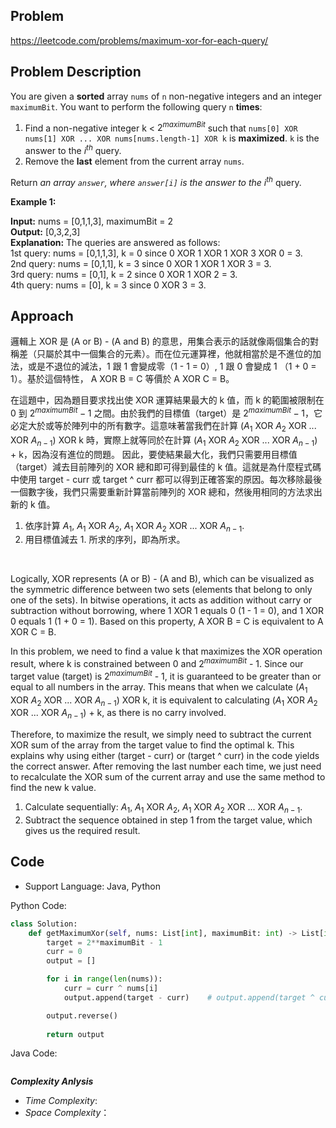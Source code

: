 ## Problem

https://leetcode.com/problems/maximum-xor-for-each-query/

## Problem Description

You are given a **sorted** array `nums` of `n` non-negative integers and an integer `maximumBit`. You want to perform the following query `n` **times**:

1. Find a non-negative integer k < $2^{maximumBit}$ such that `nums[0] XOR nums[1] XOR ... XOR nums[nums.length-1] XOR k` is **maximized**. `k` is the answer to the $i^{th}$ query.
2. Remove the **last** element from the current array `nums`.
   
Return *an array `answer`, where `answer[i]` is the answer to the* $i^{th}$ query.

**Example 1:**

**Input:** nums = [0,1,1,3], maximumBit = 2  <br>
**Output:** [0,3,2,3]  <br>
**Explanation:** The queries are answered as follows:  <br>
1st query: nums = [0,1,1,3], k = 0 since 0 XOR 1 XOR 1 XOR 3 XOR 0 = 3.  <br>
2nd query: nums = [0,1,1], k = 3 since 0 XOR 1 XOR 1 XOR 3 = 3.  <br>
3rd query: nums = [0,1], k = 2 since 0 XOR 1 XOR 2 = 3.  <br>
4th query: nums = [0], k = 3 since 0 XOR 3 = 3.



## Approach
邏輯上 XOR 是 (A or B) - (A and B) 的意思，用集合表示的話就像兩個集合的對稱差（只屬於其中一個集合的元素）。而在位元運算裡，他就相當於是不進位的加法，或是不退位的減法，1 跟 1 會變成零（1 - 1 = 0）, 1 跟 0 會變成 1 （1 + 0 = 1）。基於這個特性， A XOR B = C 等價於 A XOR C = B。

在這題中，因為題目要求找出使 XOR 運算結果最大的 k 值，而 k 的範圍被限制在 0 到 $2^{maximumBit} - 1$ 之間。由於我們的目標值（target）是 $2^{maximumBit} - 1$，它必定大於或等於陣列中的所有數字。這意味著當我們在計算 ($A_1$ XOR $A_2$ XOR ... XOR $A_{n-1}$) XOR k 時，實際上就等同於在計算 ($A_1$ XOR $A_2$ XOR ... XOR $A_{n-1}$) + k，因為沒有進位的問題。
因此，要使結果最大化，我們只需要用目標值（target）減去目前陣列的 XOR 總和即可得到最佳的 k 值。這就是為什麼程式碼中使用 target - curr 或 target ^ curr 都可以得到正確答案的原因。每次移除最後一個數字後，我們只需要重新計算當前陣列的 XOR 總和，然後用相同的方法求出新的 k 值。
1. 依序計算 $A_1$,  $A_1$ XOR $A_2$,  $A_1$ XOR $A_2$ XOR ... XOR $A_{n-1}$.
2. 用目標值減去 1. 所求的序列，即為所求。

<br>

Logically, XOR represents (A or B) - (A and B), which can be visualized as the symmetric difference between two sets (elements that belong to only one of the sets). In bitwise operations, it acts as addition without carry or subtraction without borrowing, where 1 XOR 1 equals 0 (1 - 1 = 0), and 1 XOR 0 equals 1 (1 + 0 = 1). Based on this property, A XOR B = C is equivalent to A XOR C = B.

In this problem, we need to find a value k that maximizes the XOR operation result, where k is constrained between 0 and $2^{maximumBit}$ - 1. Since our target value (target) is $2^{maximumBit}$ - 1, it is guaranteed to be greater than or equal to all numbers in the array. This means that when we calculate ($A_1$ XOR $A_2$ XOR ... XOR $A_{n-1}$) XOR k, it is equivalent to calculating ($A_1$ XOR $A_2$ XOR ... XOR $A_{n-1}$) + k, as there is no carry involved.

Therefore, to maximize the result, we simply need to subtract the current XOR sum of the array from the target value to find the optimal k. This explains why using either (target - curr) or (target ^ curr) in the code yields the correct answer. After removing the last number each time, we just need to recalculate the XOR sum of the current array and use the same method to find the new k value.

1. Calculate sequentially: $A_1$, $A_1$ XOR $A_2$, $A_1$ XOR $A_2$ XOR ... XOR $A_{n-1}$.
2. Subtract the sequence obtained in step 1 from the target value, which gives us the required result.

## Code

- Support Language: Java, Python

Python Code:

```py
class Solution:
    def getMaximumXor(self, nums: List[int], maximumBit: int) -> List[int]:
        target = 2**maximumBit - 1
        curr = 0
        output = []

        for i in range(len(nums)):
            curr = curr ^ nums[i]
            output.append(target - curr)    # output.append(target ^ curr)

        output.reverse()
        
        return output
```

Java Code:

```

```

**_Complexity Anlysis_**

- _Time Complexity_: 
- _Space Complexity_：
